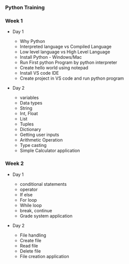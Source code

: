 ### Python Training

### Week 1

  * Day 1
    * Why Python
    * Interpreted language vs Compiled Language
    * Low level language vs High Level Language
    * Install Python - Windows/Mac
    * Run First python Program by python interpreter 
    * Create hello world using notepad
    * Install VS code IDE
    * Create project in VS code and run python program

  *  Day 2
     *  variables
     *  Data types
     *  String
     *  Int, Float
     *  List
     *  Tuples
     *  Dictionary
     *  Getting user inputs
     *  Arithmetic Operation
     *  Type casting
     *  Simple Calculator application

### Week 2

  * Day 1
    * conditional statements
    * operator
    * If else
    * For loop
    * While loop
    * break, continue
    * Grade system application

  * Day 2
    * File handling
    * Create file
    * Read file
    * Delete file
    * File creation application 